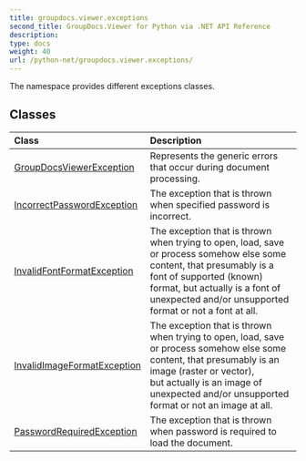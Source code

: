 ```yaml
---
title: groupdocs.viewer.exceptions
second_title: GroupDocs.Viewer for Python via .NET API Reference
description: 
type: docs
weight: 40
url: /python-net/groupdocs.viewer.exceptions/
---
```



The namespace provides different exceptions classes.

## Classes
| Class | Description |
| :- | :- |
|[GroupDocsViewerException](/viewer/python-net/groupdocs.viewer.exceptions/groupdocsviewerexception/)|Represents the generic errors that occur during document processing.|
|[IncorrectPasswordException](/viewer/python-net/groupdocs.viewer.exceptions/incorrectpasswordexception/)|The exception that is thrown when specified password is incorrect.|
|[InvalidFontFormatException](/viewer/python-net/groupdocs.viewer.exceptions/invalidfontformatexception/)|The exception that is thrown when trying to open, load, save or process somehow else some content, that presumably is a font of supported (known) format, but actually is a font of unexpected and/or unsupported format or not a font at all.|
|[InvalidImageFormatException](/viewer/python-net/groupdocs.viewer.exceptions/invalidimageformatexception/)|The exception that is thrown when trying to open, load, save or process somehow else some content, that presumably is an image (raster or vector),<br/>            but actually is an image of unexpected and/or unsupported format or not an image at all.|
|[PasswordRequiredException](/viewer/python-net/groupdocs.viewer.exceptions/passwordrequiredexception/)|The exception that is thrown when password is required to load the document.|
